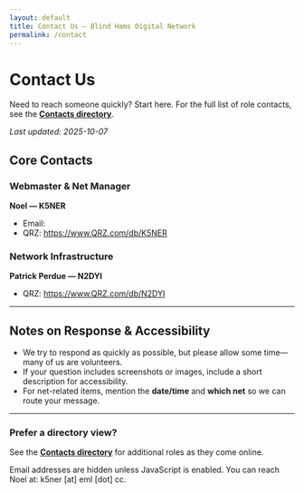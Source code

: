 ```yaml
---
layout: default
title: Contact Us — Blind Hams Digital Network
permalink: /contact
---
```


# Contact Us

Need to reach someone quickly? Start here. For the full list of role contacts, see the **[Contacts directory](/contacts/)**.

_Last updated: 2025-10-07_

## Core Contacts

### Webmaster & Net Manager
**Noel — K5NER**  
- Email: <span class="js-email" data-u="k5ner" data-d="eml.cc" aria-label="Email Noel, callsign K5NER"></span>  
- QRZ: <https://www.QRZ.com/db/K5NER>

### Network Infrastructure
**Patrick Perdue — N2DYI**  
- QRZ: <https://www.QRZ.com/db/N2DYI>

---

## Notes on Response & Accessibility
- We try to respond as quickly as possible, but please allow some time—many of us are volunteers.
- If your question includes screenshots or images, include a short description for accessibility.
- For net-related items, mention the **date/time** and **which net** so we can route your message.

---

### Prefer a directory view?
See the **[Contacts directory](/contacts/)** for additional roles as they come online.

<script defer src="{ '/assets/js/email-safe.js' | relative_url }"></script>
<noscript>
  Email addresses are hidden unless JavaScript is enabled. You can reach Noel at: k5ner [at] eml [dot] cc.
</noscript>
